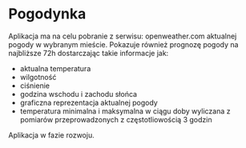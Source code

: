 # Pogodynka
Aplikacja ma na celu pobranie z serwisu: openweather.com aktualnej pogody w wybranym mieście. 
Pokazuje również prognozę pogody na najbliższe 72h dostarczając takie informacje jak:
- aktualna temperatura
- wilgotność
- ciśnienie
- godzina wschodu i zachodu słońca
- graficzna reprezentacja aktualnej pogody
- temperatura minimalna i maksymalna w ciągu doby wyliczana z pomiarów przeprowadzonych z częstotliowością 3 godzin

Aplikacja w fazie rozwoju.
